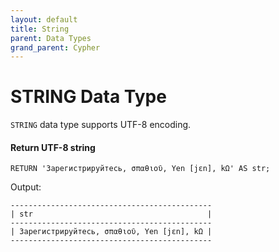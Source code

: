 ```yaml
---
layout: default
title: String
parent: Data Types
grand_parent: Cypher
---
```


# STRING Data Type

`STRING` data type supports UTF-8 encoding.

#### Return UTF-8 string
```
RETURN 'Зарегистрируйтесь, σπαθιοῦ, Yen [jɛn], kΩ' AS str;
```
Output:
```
---------------------------------------------
| str                                       |
---------------------------------------------
| Зарегистрируйтесь, σπαθιοῦ, Yen [jɛn], kΩ |
---------------------------------------------
```
